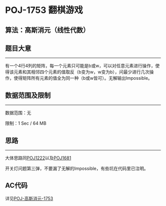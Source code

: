 # POJ-1753 翻棋游戏
## 算法：高斯消元（线性代数）
## 题目大意
---
有一个4行4列的矩阵，每一个元素只可能是b或w，可以对任意元素进行操作，使得该元素和其相邻四个元素的值取反（b变为w，w变为b），问最少进行几次操作，使得矩阵所有元素的值全为同一种（b或w皆可）。无解输出Impossible。
## 数据范围及限制
---
数据范围：无

限制：1 Sec / 64 MB
## 思路
---
大体思路同[POJ1222](https://github.com/seoi2017/OICode/blob/master/%E8%A7%A3%E9%A2%98%E6%8A%A5%E5%91%8A/POJ/%E9%AB%98%E6%96%AF%E6%B6%88%E5%85%83-1222.md "题解-POJ1222")以及[POJ1681](https://github.com/seoi2017/OICode/blob/master/%E8%A7%A3%E9%A2%98%E6%8A%A5%E5%91%8A/POJ/%E9%AB%98%E6%96%AF%E6%B6%88%E5%85%83-1681.md "题解-POJ1681")

开关灯问题第三弹，不要漏了无解的Impossible，有些坑在代码里已注明。
## AC代码
详见[POJ-高斯消元-1753](https://github.com/seoi2017/OICode/blob/master/%E9%A2%98%E7%9B%AE/POJ/%E9%AB%98%E6%96%AF%E6%B6%88%E5%85%83-1753.cc "AC Code")